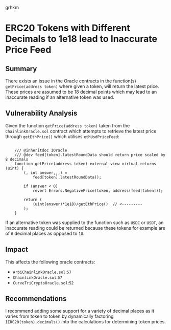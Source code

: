 grhkm
# ERC20 Tokens with Different Decimals to 1e18 lead to Inaccurate Price Feed

## Summary
There exists an issue in the Oracle contracts in the function(s) `getPrice(address token)` where given a token, will return the latest price. These prices are assumed to be 18 decimal points which may lead to an inaccurate reading if an alternative token was used.  

## Vulnerability Analysis 
Given the function `getPrice(address token)` taken from the `ChainlinkOracle.sol` contract which attempts to retrieve the latest price through `getEthPrice()` which utilises `ethUsdPriceFeed`:
```solidity

    /// @inheritdoc IOracle
    /// @dev feed[token].latestRoundData should return price scaled by 8 decimals
    function getPrice(address token) external view virtual returns (uint) {
        (, int answer,,,) =
            feed[token].latestRoundData();

        if (answer < 0)
            revert Errors.NegativePrice(token, address(feed[token]));

        return (
            (uint(answer)*1e18)/getEthPrice()  // <---------
        );
    }
```

If an alternative token was supplied to the function such as `USDC` or `USDT`,  an inaccurate reading could be returned because these tokens for example are of `6` decimal places as opposed to `18`. 

## Impact
This affects the following oracle contracts:
- `ArbiChainlinkOracle.sol`:`57`
- `ChainlinkOracle.sol`:`57`
- `CurveTriCryptoOracle.sol`:`52`

## Recommendations
I recommend adding some support for a variety of decimal places as it varies from token to token by dynamically factoring `IERC20(token).decimals()` into the calculations for determining token prices. 
